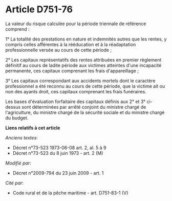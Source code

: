 # Article D751-76

La valeur du risque calculée pour la période triennale de référence comprend : 

1° La totalité des prestations en nature et indemnités autres que les rentes, y compris celles afférentes à la rééducation et
à la réadaptation professionnelle versée au cours de cette période ; 

2° Les capitaux représentatifs des rentes attribuées en premier règlement définitif au cours de ladite période aux victimes
atteintes d'une incapacité permanente, ces capitaux comprenant les frais d'appareillage ; 

3° Les capitaux correspondant aux accidents mortels dont le caractère professionnel a été reconnu au cours de cette période,
que la victime ait ou non des ayants droit, ces capitaux comprenant les frais funéraires. 

Les bases d'évaluation forfaitaire des capitaux définis aux 2° et 3° ci-dessus sont déterminées par arrêté conjoint      du
ministre chargé de l'agriculture, du ministre chargé de la sécurité sociale et du ministre chargé du budget.

**Liens relatifs à cet article**

_Anciens textes_:

  - Décret n°73-523 1973-06-08 art. 2, al. 5 à 9
  - Décret n°73-523 du 8 juin 1973 - art. 2 (M)

_Modifié par_:

  - Décret n°2009-794 du 23 juin 2009 - art. 1

_Cité par_:

  - Code rural et de la pêche maritime - art. D751-83-1 (V)
